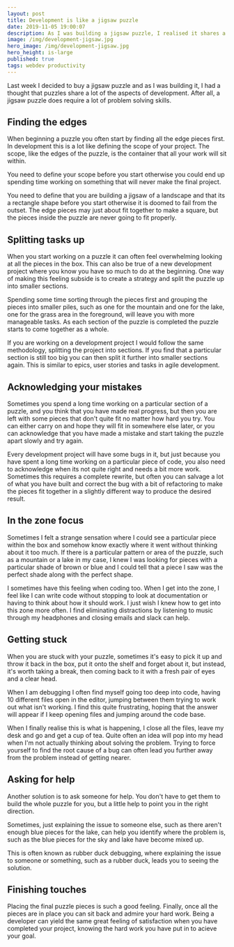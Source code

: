 ```yaml
---
layout: post
title: Development is like a jigsaw puzzle
date: 2019-11-05 19:00:07
description: As I was building a jigsaw puzzle, I realised it shares a lot of the aspects of development
image: /img/development-jigsaw.jpg
hero_image: /img/development-jigsaw.jpg
hero_height: is-large
published: true
tags: webdev productivity
---
```


Last week I decided to buy a jigsaw puzzle and as I was building it, I had a thought that puzzles share a lot of the aspects of development. After all, a jigsaw puzzle does require a lot of problem solving skills. 

## Finding the edges

When beginning a puzzle you often start by finding all the edge pieces first. In development this is a lot like defining the scope of your project. The scope, like the edges of the puzzle, is the container that all your work will sit within. 

You need to define your scope before you start otherwise you could end up spending time working on something that will never make the final project. 

You need to define that you are building a jigsaw of a landscape and that its a rectangle shape before you start otherwise it is doomed to fail from the outset. The edge pieces may just about fit together to make a square, but the pieces inside the puzzle are never going to fit properly. 

## Splitting tasks up

When you start working on a puzzle it can often feel overwhelming looking at all the pieces in the box. This can also be true of a new development project where you know you have so much to do at the beginning. One way of making this feeling subside is to create a strategy and split the puzzle up into smaller sections. 

Spending some time sorting through the pieces first and grouping the pieces into smaller piles, such as one for the mountain and one for the lake, one for the grass area in the foreground, will leave you with more manageable tasks. As each section of the puzzle is completed the puzzle starts to come together as a whole. 

If you are working on a development project I would follow the same methodology, splitting the project into sections. If you find that a particular section is still too big you can then split it further into smaller sections again. This is similar to epics, user stories and tasks in agile development. 

## Acknowledging your mistakes

Sometimes you spend a long time working on a particular section of a puzzle, and you think that you have made real progress, but then you are left with some pieces that don't quite fit no matter how hard you try. You can either carry on and hope they will fit in somewhere else later, or you can acknowledge that you have made a mistake and start taking the puzzle apart slowly and try again. 

Every development project will have some bugs in it, but just because you have spent a long time working on a particular piece of code, you also need to acknowledge when its not quite right and needs a bit more work. Sometimes this requires a complete rewrite, but often you can salvage a lot of what you have built and correct the bug with a bit of refactoring to make the pieces fit together in a slightly different way to produce the desired result. 

## In the zone focus

Sometimes I felt a strange sensation where I could see a particular piece within the box and somehow know exactly where it went without thinking about it too much. If there is a particular pattern or area of the puzzle, such as a mountain or a lake in my case, I knew I was looking for pieces with a particular shade of brown or blue and I could tell that a piece I saw was the perfect shade along with the perfect shape. 

I sometimes have this feeling when coding too. When I get into the zone, I feel like I can write code without stopping to look at documentation or having to think about how it should work. I just wish I knew how to get into this zone more often. I find eliminating distractions by listening to music through my headphones and closing emails and slack can help.  

## Getting stuck

When you are stuck with your puzzle, sometimes it's easy to pick it up and throw it back in the box, put it onto the shelf and forget about it, but instead, it's worth taking a break, then coming back to it with a fresh pair of eyes and a clear head. 

When I am debugging I often find myself going too deep into code, having 10 different files open in the editor, jumping between them trying to work out what isn't working. I find this quite frustrating, hoping that the answer will appear if I keep opening files and jumping around the code base. 

When I finally realise this is what is happening, I close all the files, leave my desk and go and get a cup of tea. Quite often an idea will pop into my head when I'm not actually thinking about solving the problem. Trying to force yourself to find the root cause of a bug can often lead you further away from the problem instead of getting nearer. 

## Asking for help

Another solution is to ask someone for help. You don't have to get them to build the whole puzzle for you, but a little help to point you in the right direction. 

Sometimes, just explaining the issue to someone else, such as there aren't enough blue pieces for the lake, can help you identify where the problem is, such as the blue pieces for the sky and lake have become mixed up. 

This is often known as rubber duck debugging, where explaining the issue to someone or something, such as a rubber duck, leads you to seeing the solution. 

## Finishing touches

Placing the final puzzle pieces is such a good feeling. Finally, once all the pieces are in place you can sit back and admire your hard work. Being a developer can yield the same great feeling of satisfaction when you have completed your project, knowing the hard work you have put in to acieve your goal. 
